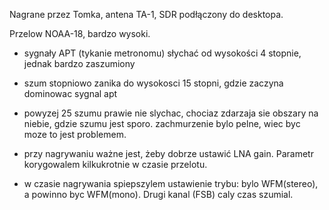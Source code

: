 Nagrane przez Tomka, antena TA-1, SDR podłączony do desktopa.

Przelow NOAA-18, bardzo wysoki.

- sygnały APT (tykanie metronomu) słychać od wysokości 4 stopnie,
  jednak bardzo zaszumiony

- szum stopniowo zanika do wysokosci 15 stopni, gdzie zaczyna
  dominowac sygnal apt

- powyzej 25 szumu prawie nie slychac, chociaz zdarzaja sie obszary
  na niebie, gdzie szumu jest sporo. zachmurzenie bylo pelne, wiec
  byc moze to jest problemem.

- przy nagrywaniu ważne jest, żeby dobrze ustawić LNA gain.
  Parametr korygowalem kilkukrotnie w czasie przelotu.

- w czasie nagrywania spiepszylem ustawienie trybu: bylo WFM(stereo),
  a powinno byc WFM(mono). Drugi kanal (FSB) caly czas szumial.
